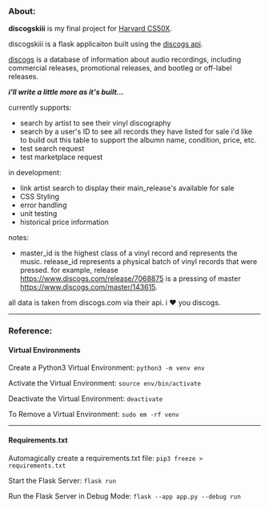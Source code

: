 ### About:
**discogskiii** is my final project for [Harvard CS50X](https://www.edx.org/course/introduction-computer-science-harvardx-cs50x).

discogskiii is a flask applicaiton built using the [discogs api](https://www.discogs.com/developers). 

[discogs](https://en.wikipedia.org/wiki/Discogs) is a database of information about audio recordings, including commercial releases, promotional releases, and bootleg or off-label releases.


***i'll write a little more as it's built...***

currently supports:
- search by artist to see their vinyl discography
- search by a user's ID to see all records they have listed for sale
    i'd like to build out this table to support the albumn name, condition, price, etc.
- test search request
- test marketplace request


in development:
- link artist search to display their main_release's available for sale
- CSS Styling
- error handling
- unit testing
- historical price information


notes:
- master_id is the highest class of a vinyl record and represents the music. release_id represents a physical batch of vinyl records that were pressed. for example, release https://www.discogs.com/release/7068875 is a pressing of master https://www.discogs.com/master/143615.


all data is taken from discogs.com via their api. i ❤️ you discogs.

---
### Reference:

#### Virtual Environments
Create a Python3 Virtual Environment: 
```python3 -m venv env```

Activate the Virtual Environment:
```source env/bin/activate```

Deactivate the Virtual Environment:
```deactivate```

To Remove a Virtual Environment:
```sudo em -rf venv```

---
#### Requirements.txt
Automagically create a requirements.txt file:
```pip3 freeze > requirements.txt```

Start the Flask Server:
```flask run```

Run the Flask Server in Debug Mode:
```flask --app app.py --debug run```
